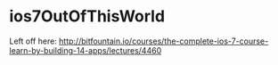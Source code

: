 # ios7OutOfThisWorld

Left off here:
http://bitfountain.io/courses/the-complete-ios-7-course-learn-by-building-14-apps/lectures/4460



